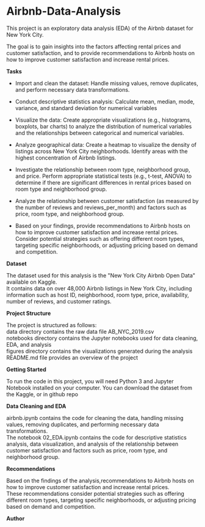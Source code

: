 # Airbnb-Data-Analysis

This project is an exploratory data analysis (EDA) of the Airbnb dataset for New York City.<br>

The goal is to gain insights into the factors affecting rental prices and customer satisfaction, and to provide recommendations to Airbnb hosts on how to improve customer satisfaction and increase rental prices.

**Tasks**

+ Import and clean the dataset: Handle missing values, remove duplicates, and perform necessary data transformations.

+ Conduct descriptive statistics analysis: Calculate mean, median, mode, variance, and standard deviation for numerical variables

+ Visualize the data: Create appropriate visualizations (e.g., histograms, boxplots, bar charts) to analyze the distribution of numerical variables and the relationships between categorical and numerical variables.

+ Analyze geographical data: Create a heatmap to visualize the density of listings across New York City neighborhoods. Identify areas with the highest concentration of Airbnb listings.

+ Investigate the relationship between room type, neighborhood group, and price. Perform appropriate statistical tests (e.g., t-test, ANOVA) to determine if there are significant differences in rental prices based on room type and neighborhood group.

+ Analyze the relationship between customer satisfaction (as measured by the number of reviews and reviews_per_month) and factors such as price, room type, and neighborhood group.

+ Based on your findings, provide recommendations to Airbnb hosts on how to improve customer satisfaction and increase rental prices. Consider potential strategies such as offering different room types, targeting specific neighborhoods, or adjusting pricing based on demand and competition.


**Dataset**

The dataset used for this analysis is the "New York City Airbnb Open Data" available on Kaggle. <br>
It contains data on over 48,000 Airbnb listings in New York City, including information such as host ID, neighborhood, room type, price, availability, number of reviews, and customer ratings.

**Project Structure**

The project is structured as follows:<br>
data directory contains the raw data file AB_NYC_2019.csv<br>
notebooks directory contains the Jupyter notebooks used for data cleaning, EDA, and analysis<br>
figures directory contains the visualizations generated during the analysis<br>
README.md file provides an overview of the project<br>

**Getting Started**

To run the code in this project, you will need Python 3 and Jupyter Notebook installed on your computer. You can download the dataset from the Kaggle, or in github repo

**Data Cleaning and EDA**

airbnb.ipynb contains the code for cleaning the data, handling missing values, removing duplicates, and performing necessary data transformations.
<br>
The notebook 02_EDA.ipynb contains the code for descriptive statistics analysis, data visualization, and analysis of the relationship between customer satisfaction and factors such as price, room type, and neighborhood group.

**Recommendations**

Based on the findings of the analysis,recommendations to Airbnb hosts on how to improve customer satisfaction and increase rental prices.<br>
These recommendations consider potential strategies such as offering different room types, targeting specific neighborhoods, or adjusting pricing based on demand and competition.

**Author**

